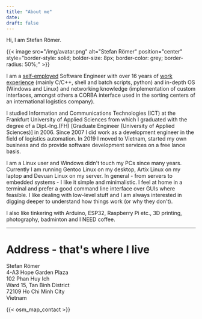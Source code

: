 ```yaml
---
title: "About me"
date:
draft: false
---
```


Hi, I am Stefan Römer.

{{< image src="/img/avatar.png" alt="Stefan Römer" position="center" style="border-style: solid; bolder-size: 8px; border-color: grey; border-radius: 50%;" >}}

I am a [self-employed](/business) Software Engineer with over 16 years of [work experience](/experience) (mainly C/C++, shell and batch
scripts, python) and in-depth OS (Windows and Linux) and networking knowledge (implementation of
custom interfaces, amongst others a CORBA interface used in the sorting centers of an international
logistics company).

I studied Information and Communications Technologies (ICT) at the Frankfurt University of Applied Sciences
from which I graduated with the degree of a Dipl.&#x2011;Ing.(FH) [Graduate Engineer (University of Applied Sciences)]
in 2006. Since 2007 I did work as a development engineer in the field of logistics automation.
In 2019 I moved to Vietnam, started my own business and do provide software development services on a free
lance basis.

I am a Linux user and Windows didn't touch my PCs since many years. Currently I am running Gentoo Linux on my desktop,
Artix Linux on my laptop and Devuan Linux on my server. In general - from servers to embedded systems - I like it simple
and minimalistic. I feel at home in a terminal and prefer a good command line interface over GUIs where feasible. I like
dealing with low-level stuff and I am always interested in digging deeper to understand how things work (or why they don't).

I also like tinkering with Arduino, ESP32, Raspberry Pi etc., 3D printing, photography, badminton and I NEED coffee.

---

# Address - that's where I live

Stefan Römer  
4-A3 Hope Garden Plaza  
102 Phan Huy Ich  
Ward 15, Tan Binh District  
72109 Ho Chi Minh City  
Vietnam

{{< osm_map_contact >}}

